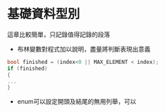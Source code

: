 # 基礎資料型別
這章比較簡單，只記錄值得記錄的段落
* 布林變數對程式加以說明，盡量將判斷表現出意義
```C++
bool finished = (index<0 || MAX_ELEMENT < index);
if (finished)
{
...
}
```
* enum可以設定開頭及結尾的無用列舉，可以

<!--stackedit_data:
eyJoaXN0b3J5IjpbLTIxMTQzOTAxNTMsLTExNjQ4NjA1MzQsLT
EyMDA4NTY2NTVdfQ==
-->
